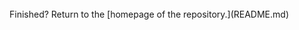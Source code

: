 <div class="flourish-embed" data-src="visualisation/11354170"><script src="https://public.flourish.studio/resources/embed.js"></script></div>

<br>
Finished? Return to the [homepage of the repository.](README.md)
